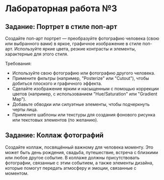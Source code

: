 # Лабораторная работа №3

## Задание: Портрет в стиле поп-арт

Создайте поп-арт портрет — преобразуйте фотографию человека (свою или выбранного вами) в яркое, графичное изображение в стиле поп-арт. Используйте яркие цвета, резкие контрасты и элементы, характерные для этого стиля.

Требования:

- Используйте свою фотографию или фотографию другого человека.
- Примените фильтры (например, "Posterize" или "Cutout"), чтобы добиться плоского и графичного эффекта.
- Сделайте изображение ярким и насыщенным с помощью коррекции цветов (например, с использованием "Hue/Saturation" или "Gradient Map").
- Добавьте обводки или силуэтные элементы, чтобы подчеркнуть черты лица.
- Примените шаблоны или текстуры для создания фонового рисунка или текстовых элементов (по желанию).

## Задание: Коллаж фотографий

Создайте коллаж, посвящённый важному для человека моменту. Это может быть день рождения, свадьба, путешествие, встреча с близкими или любое другое событие. В коллаже должны присутствовать фотографии, связанные с этим событием, а также элементы дизайна, которые помогут передать атмосферу и эмоции, связанные с моментом.
